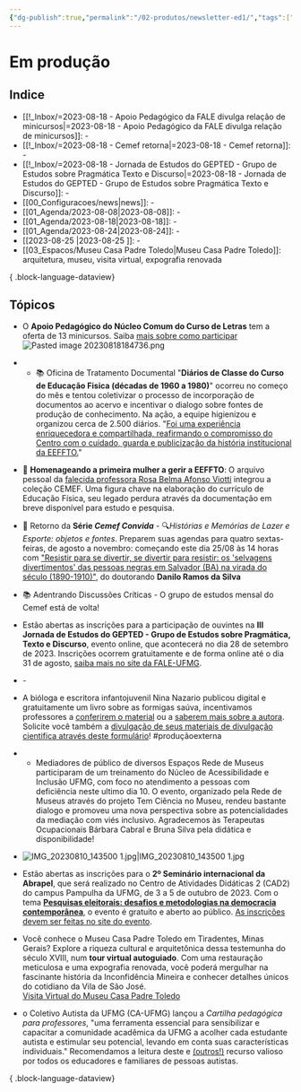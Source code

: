 ```yaml
---
{"dg-publish":true,"permalink":"/02-produtos/newsletter-ed1/","tags":["tcm/newsletter"],"created":"2023-08-03T17:38:10.633-03:00","updated":"2023-08-23T14:52:37.185-03:00"}
---
```



# Em produção

## Indice
- [[!_Inbox/=2023-08-18 -  Apoio Pedagógico da FALE divulga relação de minicursos\|=2023-08-18 -  Apoio Pedagógico da FALE divulga relação de minicursos]]: \-
- [[!_Inbox/=2023-08-18 -  Cemef retorna\|=2023-08-18 -  Cemef retorna]]: \-
- [[!_Inbox/=2023-08-18 -  Jornada de Estudos do GEPTED - Grupo de Estudos sobre Pragmática Texto e Discurso\|=2023-08-18 -  Jornada de Estudos do GEPTED - Grupo de Estudos sobre Pragmática Texto e Discurso]]: \-
- [[00_Configuracoes/news\|news]]: \-
- [[01_Agenda/2023-08-08\|2023-08-08]]: \-
- [[01_Agenda/2023-08-18\|2023-08-18]]: \-
- [[01_Agenda/2023-08-24\|2023-08-24]]: \-
- [[2023-08-25 \|2023-08-25 ]]: \-
- [[03_Espacos/Museu Casa Padre Toledo\|Museu Casa Padre Toledo]]: arquitetura, museu, visita virtual, expografia renovada

{ .block-language-dataview}
## Tópicos

- O **Apoio Pedagógico do Núcleo Comum do Curso de Letras** tem a oferta de 13 minicursos. Saiba [mais sobre como participar](http://www.letras.ufmg.br/site/pt-BR/noticiass/13-noticias-comuns/2343-apoio-pedagogico-da-fale-divulga-relacao-de-minicursos-oferecidos-no-segundo-semestre-de-2023) ![Pasted image 20230818184736.png](/img/user/Pasted%20image%2020230818184736.png)
- - 📚 Oficina de Tratamento Documental "**Diários de Classe do Curso de Educação Fisica (décadas de 1960 a 1980)**" ocorreu no começo do mês e tentou coletivizar o processo de incorporação de documentos ao acervo e incentivar o dialogo sobre fontes de produção de conhecimento. Na ação, a equipe higienizou e organizou cerca de 2.500 diários. "[Foi uma experiência enriquecedora e compartilhada, reafirmando o  compromisso do Centro com o cuidado, guarda e publicização da história institucional da EEFFTO.](http://projetos2.eeffto.ufmg.br/cemef/2023/08/17/boletim-24/)"
- 🌟 **Homenageando a primeira mulher a gerir a EEFFTO**: O arquivo pessoal da [falecida professora Rosa Belma Afonso Viotti](https://ufmg.br/comunicacao/noticias/morre-a-professora-rosa-belma-viotti-que-foi-diretora-da-eeffto) integrou a coleção CEMEF. Uma figura chave na elaboração do currículo de Educação Física, seu legado perdura através da documentação em breve disponível para estudo e pesquisa.
- 📅 Retorno da **Série *Cemef Convida*** - 🔍*Histórias e Memórias de Lazer e Esporte: objetos e fontes*. Preparem suas agendas para quatro sextas-feiras, de agosto a novembro: começando este dia 25/08 às 14 horas com ["Resistir para se divertir, se divertir para resistir: os 'selvagens divertimentos' das pessoas negras em Salvador (BA) na virada do século (1890-1910)"](https://calendar.google.com/calendar/event?action=TEMPLATE&tmeid=MW8wcGc0ajY3NjJqbzZubGVwbzRlanZtaXUgZGY3YWNlMjliMmQwOWYwNjYzYWRiYmJiZmNjYjU4MzNjMzY5YWUzZmZiYzg2N2QxZGJhYjVjNWZlNjk5Y2M4ZkBn&tmsrc=df7ace29b2d09f0663adbbbbfccb5833c369ae3ffbc867d1dbab5c5fe699cc8f%40group.calendar.google.com), do doutorando **Danilo Ramos da Silva**
- 📚 Adentrando Discussões Críticas - O grupo de estudos mensal do Cemef está de volta!

- Estão abertas as inscrições para a participação de ouvintes na **III Jornada de Estudos do GEPTED - Grupo de Estudos sobre Pragmática, Texto e Discurso**, evento online, que acontecerá no dia 28 de setembro de 2023. Inscrições ocorrem gratuitamente e de forma online até o dia 31 de agosto, [saiba mais no site da FALE-UFMG](http://www.letras.ufmg.br/site/pt-BR/noticiass/13-noticias-comuns/2334-abertas-as-inscricoes-de-ouvintes-para-a-iii-jornada-de-estudos-gepted).
- \-
- A bióloga e escritora infantojuvenil Nina Nazario publicou digital e gratuitamente um livro sobre as formigas saúva, incentivamos professores a [conferirem o material](https://www.canva.com/design/DAFWoYWscCU/q3QkCF1oGd3aN6_JrTep_g/edit?utm_content=DAFWoYWscCU&utm_campaign=designshare&utm_medium=link2&utm_source=sharebutton&fbclid=IwAR2MFAIpjon8myZn5jxg0f1XZUK4Pca1HWvv0F_-dgoChmT_oGifDRyxNNA) ou a [saberem mais sobre a autora](http://www.ninanazario.com.br). Solicite você também a [divulgação de seus materiais de divulgação cientifica através deste formulário](https://docs.google.com/forms/d/e/1FAIpQLSeNKZ_U6ywNNVByhaBzw8VaOIKK-uhwLv3Y4t4wipQguQr_7A/viewform)! #produçãoexterna
- - Mediadores de público de diversos Espaços Rede de Museus participaram de um treinamento do Núcleo de Acessibilidade e Inclusão UFMG, com foco no atendimento a pessoas com deficiência neste ultimo dia 10. O evento, organizado pela Rede de Museus através do projeto Tem Ciência no Museu, rendeu bastante dialogo e promoveu uma nova perspectiva sobre as potencialidades da mediação com viés inclusivo. Agradecemos às Terapeutas Ocupacionais Bárbara Cabral e Bruna Silva pela didática e disponibilidade!
- ![IMG_20230810_143500 1.jpg|IMG_20230810_143500 1.jpg](/img/user/IMG_20230810_143500%201.jpg)

- Estão abertas as inscrições para o __2º Seminário internacional da Abrapel__, que será realizado no Centro de Atividades Didáticas 2 (CAD2) do campus Pampulha da UFMG, de 3 a 5 de outubro de 2023. Com o tema [__Pesquisas eleitorais: desafios e metodologias na democracia contemporânea__](https://www.abrapel.org.br/2seminariointernacional), o evento é gratuito e aberto ao público. [As inscrições devem ser feitas no site do evento](https://www.abrapel.org.br/2seminariointernacional).
- Você conhece o Museu Casa Padre Toledo em Tiradentes, Minas Gerais? Explore a riqueza cultural e arquitetônica dessa testemunha do século XVIII, num **tour virtual autoguiado**. Com uma restauração meticulosa e uma expografia renovada, você poderá mergulhar na fascinante história da Inconfidência Mineira e conhecer detalhes únicos do cotidiano da Vila de São José.<br> <i class="fa-regular fa-hand-point-right fa-lg" style="color: #183c4d;" title="Temas centrais"></i> [Visita Virtual do Museu Casa Padre Toledo](https://temciencianomuseuwiki.vercel.app/03-espacos/museu-casa-padre-toledo/#:~:text=campustiradentes/2023/06/-,Visita%20Virtual,-Connected%20Pages)
- o Coletivo Autista da UFMG (CA-UFMG) lançou a *Cartilha pedagógica para professores*, "uma ferramenta essencial para sensibilizar e capacitar a comunidade acadêmica da UFMG a acolher cada estudante autista e estimular seu potencial, levando em conta suas características individuais." Recomendamos a leitura deste e [(outros!)](bit.ly/materiais-autismo) recurso valioso por todos os educadores e familiares de pessoas autistas.

{ .block-language-dataview}







